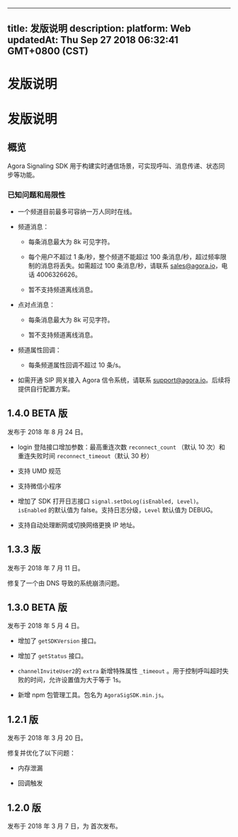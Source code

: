 
---
title: 发版说明
description: 
platform: Web
updatedAt: Thu Sep 27 2018 06:32:41 GMT+0800 (CST)
---
# 发版说明
# 发版说明

## 概览

Agora Signaling SDK 用于构建实时通信场景，可实现呼叫、消息传递、状态同步等功能。

### 已知问题和局限性

-   一个频道目前最多可容纳一万人同时在线。

-   频道消息：

    -   每条消息最大为 8k 可见字符。

    -   每个用户不超过 1 条/秒，整个频道不能超过 100 条消息/秒，超过频率限制的消息将丢失。如需超过 100 条消息/秒，请联系 [sales@agora.io](mailto:sales@agora.io)，电话 4006326626。

    -   暂不支持频道离线消息。

-   点对点消息：

    -   每条消息最大为 8k 可见字符。

    -   暂不支持频道离线消息。


-   频道属性回调：

    -   每条频道属性回调不超过 10 条/s。

-   如需开通 SIP 网关接入 Agora 信令系统，请联系 [support@agora.io](mailto:support@agora.io)。后续将提供自行配置方案。


## 1.4.0 BETA 版

发布于 2018 年 8 月 24 日。

-   login 登陆接口增加参数：最高重连次数 `reconnect_count` （默认 10 次）和重连失败时间 `reconnect_timeout`（默认 30 秒）

-   支持 UMD 规范

-   支持微信小程序

-   增加了 SDK 打开日志接口 `signal.setDoLog(isEnabled, Level)`。`isEnabled` 的默认值为 false。支持日志分级，`Level` 默认值为 DEBUG。

-   支持自动处理断网或切换网络更换 IP 地址。


## 1.3.3 版 

发布于 2018 年 7 月 11 日。

修复了一个由 DNS 导致的系统崩溃问题。

## 1.3.0 BETA 版

发布于 2018 年 5 月 4 日。

-   增加了 `getSDKVersion` 接口。

-   增加了 `getStatus` 接口。

-   `channelInviteUser2`的 `extra` 新增特殊属性 `_timeout` 。用于控制呼叫超时失败的时间，允许设置值为大于等于 1s。

-   新增 npm 包管理工具。包名为 `AgoraSigSDK.min.js`。


## 1.2.1 版 

发布于 2018 年 3 月 20 日。

修复并优化了以下问题：

-   内存泄漏

-   回调触发


## 1.2.0 版 

发布于 2018 年 3 月 7 日，为
首次发布。


